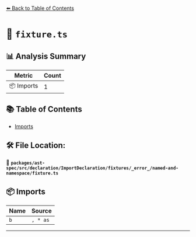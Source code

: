 [⬅️ Back to Table of Contents](../../../../../../../../index.md)

# 📄 `fixture.ts`

## 📊 Analysis Summary

| Metric | Count |
|--------|-------|
| 📦 Imports | 1 |

## 📚 Table of Contents

- [Imports](#imports)

## 🛠️ File Location:
📂 **`packages/ast-spec/src/declaration/ImportDeclaration/fixtures/_error_/named-and-namespace/fixture.ts`**

## 📦 Imports

| Name | Source |
|------|--------|
| `b` | `, * as` |


---